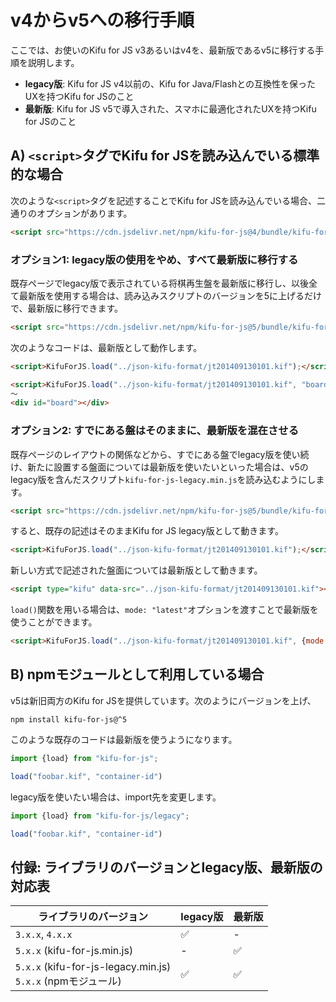 # v4からv5への移行手順

ここでは、お使いのKifu for JS v3あるいはv4を、最新版であるv5に移行する手順を説明します。

* **legacy版**: Kifu for JS v4以前の、Kifu for Java/Flashとの互換性を保ったUXを持つKifu for JSのこと
* **最新版**: Kifu for JS v5で導入された、スマホに最適化されたUXを持つKifu for JSのこと

## A) `<script>`タグでKifu for JSを読み込んでいる標準的な場合

次のような`<script>`タグを記述することでKifu for JSを読み込んでいる場合、二通りのオプションがあります。

```html
<script src="https://cdn.jsdelivr.net/npm/kifu-for-js@4/bundle/kifu-for-js.min.js" charset="utf-8"></script>
```

### オプション1: legacy版の使用をやめ、すべて最新版に移行する

既存ページでlegacy版で表示されている将棋再生盤を最新版に移行し、以後全て最新版を使用する場合は、読み込みスクリプトのバージョンを5に上げるだけで、最新版に移行できます。

```html
<script src="https://cdn.jsdelivr.net/npm/kifu-for-js@5/bundle/kifu-for-js.min.js" charset="utf-8"></script>
```

次のようなコードは、最新版として動作します。

```html
<script>KifuForJS.load("../json-kifu-format/jt201409130101.kif");</script>
```
```html
<script>KifuForJS.load("../json-kifu-format/jt201409130101.kif", "board");</script>
〜
<div id="board"></div>
```

### オプション2: すでにある盤はそのままに、最新版を混在させる

既存ページのレイアウトの関係などから、すでにある盤でlegacy版を使い続け、新たに設置する盤面については最新版を使いたいといった場合は、v5のlegacy版を含んだスクリプト`kifu-for-js-legacy.min.js`を読み込むようにします。

```html
<script src="https://cdn.jsdelivr.net/npm/kifu-for-js@5/bundle/kifu-for-js-legacy.min.js" charset="utf-8"></script>
```

すると、既存の記述はそのままKifu for JS legacy版として動きます。

```html
<script>KifuForJS.load("../json-kifu-format/jt201409130101.kif");</script>
```

新しい方式で記述された盤面については最新版として動きます。

```html
<script type="kifu" data-src="../json-kifu-format/jt201409130101.kif"></script>
```

`load()`関数を用いる場合は、`mode: "latest"`オプションを渡すことで最新版を使うことができます。

```html
<script>KifuForJS.load("../json-kifu-format/jt201409130101.kif", {mode: "latest"});</script>
```

## B) npmモジュールとして利用している場合

v5は新旧両方のKifu for JSを提供しています。次のようにバージョンを上げ、

```shell
npm install kifu-for-js@^5
```

このような既存のコードは最新版を使うようになります。

```ts
import {load} from "kifu-for-js";

load("foobar.kif", "container-id")
```

legacy版を使いたい場合は、import先を変更します。

```ts
import {load} from "kifu-for-js/legacy";

load("foobar.kif", "container-id")
```

## 付録: ライブラリのバージョンとlegacy版、最新版の対応表

| ライブラリのバージョン                                                 | legacy版 | 最新版 |
|-------------------------------------------------------------|---------|-----|
| `3.x.x`, `4.x.x`                                            | ✅       | -   |
| `5.x.x` (kifu-for-js.min.js)                                | -       | ✅   |
| `5.x.x` (kifu-for-js-legacy.min.js)<br />`5.x.x` (npmモジュール) | ✅       | ✅   |

